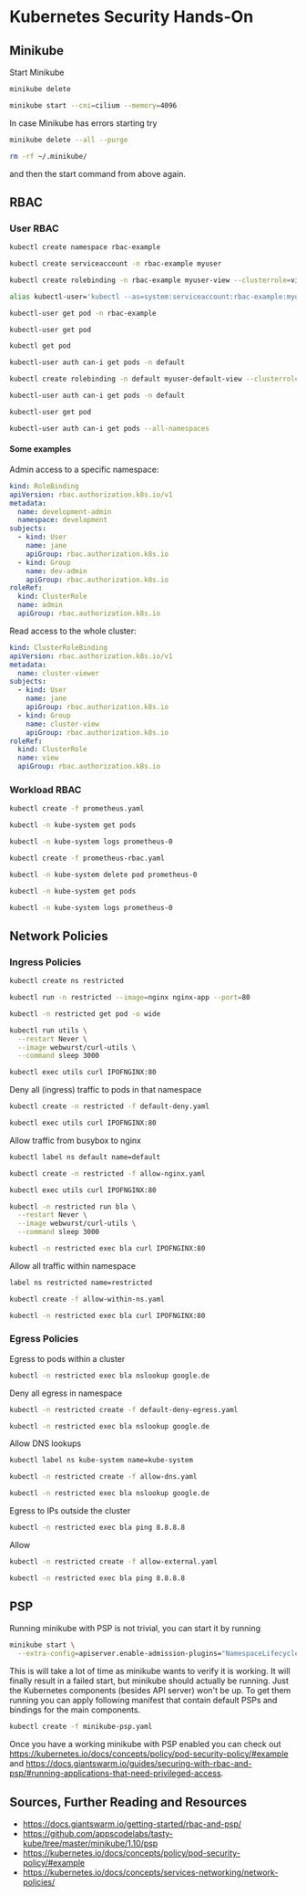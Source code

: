 # Kubernetes Security Hands-On

## Minikube

Start Minikube

```bash
minikube delete
```
```bash
minikube start --cni=cilium --memory=4096
```

In case Minikube has errors starting try

```bash
minikube delete --all --purge
```
```bash
rm -rf ~/.minikube/
```
and then the start command from above again.

## RBAC

### User RBAC

```bash
kubectl create namespace rbac-example
```
```bash
kubectl create serviceaccount -n rbac-example myuser
```
```bash
kubectl create rolebinding -n rbac-example myuser-view --clusterrole=view --serviceaccount=rbac-example:myuser
```
```bash
alias kubectl-user='kubectl --as=system:serviceaccount:rbac-example:myuser'
```
```bash
kubectl-user get pod -n rbac-example
```
```bash
kubectl-user get pod
```
```bash
kubectl get pod
```
```bash
kubectl-user auth can-i get pods -n default
```
```bash
kubectl create rolebinding -n default myuser-default-view --clusterrole=view --serviceaccount=rbac-example:myuser
```
```bash
kubectl-user auth can-i get pods -n default
```
```bash
kubectl-user get pod
```
```bash
kubectl-user auth can-i get pods --all-namespaces
```

#### Some examples

Admin access to a specific namespace:

```YAML
kind: RoleBinding
apiVersion: rbac.authorization.k8s.io/v1
metadata:
  name: development-admin
  namespace: development
subjects:
  - kind: User
    name: jane
    apiGroup: rbac.authorization.k8s.io
  - kind: Group
    name: dev-admin
    apiGroup: rbac.authorization.k8s.io  
roleRef:
  kind: ClusterRole
  name: admin
  apiGroup: rbac.authorization.k8s.io
```

Read access to the whole cluster:

```YAML
kind: ClusterRoleBinding
apiVersion: rbac.authorization.k8s.io/v1
metadata:
  name: cluster-viewer
subjects:
  - kind: User
    name: jane
    apiGroup: rbac.authorization.k8s.io
  - kind: Group
    name: cluster-view
    apiGroup: rbac.authorization.k8s.io  
roleRef:
  kind: ClusterRole
  name: view
  apiGroup: rbac.authorization.k8s.io
```

### Workload RBAC

```bash
kubectl create -f prometheus.yaml
```
```bash
kubectl -n kube-system get pods
```
```bash
kubectl -n kube-system logs prometheus-0
```
```bash
kubectl create -f prometheus-rbac.yaml
```
```bash
kubectl -n kube-system delete pod prometheus-0
```
```bash
kubectl -n kube-system get pods
```
```bash
kubectl -n kube-system logs prometheus-0
```

## Network Policies

### Ingress Policies

```bash
kubectl create ns restricted
```
```bash
kubectl run -n restricted --image=nginx nginx-app --port=80
```
```bash
kubectl -n restricted get pod -o wide
```
```bash
kubectl run utils \
  --restart Never \
  --image webwurst/curl-utils \
  --command sleep 3000
```
```bash
kubectl exec utils curl IPOFNGINX:80
```
Deny all (ingress) traffic to pods in that namespace
```bash
kubectl create -n restricted -f default-deny.yaml
```
```bash
kubectl exec utils curl IPOFNGINX:80
```
Allow traffic from busybox to nginx
```bash
kubectl label ns default name=default
```
```bash
kubectl create -n restricted -f allow-nginx.yaml
```
```bash
kubectl exec utils curl IPOFNGINX:80
```
```bash
kubectl -n restricted run bla \
  --restart Never \
  --image webwurst/curl-utils \
  --command sleep 3000
```
```bash
kubectl -n restricted exec bla curl IPOFNGINX:80
```
Allow all traffic within namespace
```bash
label ns restricted name=restricted
```
```bash
kubectl create -f allow-within-ns.yaml
```
```bash
kubectl -n restricted exec bla curl IPOFNGINX:80
```

### Egress Policies

Egress to pods within a cluster

```bash
kubectl -n restricted exec bla nslookup google.de
```
Deny all egress in namespace
```bash
kubectl -n restricted create -f default-deny-egress.yaml
```
```bash
kubectl -n restricted exec bla nslookup google.de
```
Allow DNS lookups
```bash
kubectl label ns kube-system name=kube-system
```
```bash
kubectl -n restricted create -f allow-dns.yaml
```
```bash
kubectl -n restricted exec bla nslookup google.de
```

Egress to IPs outside the cluster

```bash
kubectl -n restricted exec bla ping 8.8.8.8
```
Allow
```bash
kubectl -n restricted create -f allow-external.yaml
```
```bash
kubectl -n restricted exec bla ping 8.8.8.8
```

## PSP

Running minikube with PSP is not trivial, you can start it by running

```bash
minikube start \
  --extra-config=apiserver.enable-admission-plugins="NamespaceLifecycle,LimitRanger,ServiceAccount,DefaultStorageClass,DefaultTolerationSeconds,NodeRestriction,PodSecurityPolicy,MutatingAdmissionWebhook,ValidatingAdmissionWebhook,ResourceQuota"
```

This is will take a lot of time as minikube wants to verify it is working. 
It will finally result in a failed start, but minikube should actually be running. 
Just the Kubernetes components (besides API server) won't be up. 
To get them running you can apply following manifest that contain default PSPs and 
bindings for the main components.

```bash
kubectl create -f minikube-psp.yaml
```

Once you have a working minikube with PSP enabled you can check out https://kubernetes.io/docs/concepts/policy/pod-security-policy/#example and https://docs.giantswarm.io/guides/securing-with-rbac-and-psp/#running-applications-that-need-privileged-access.

## Sources, Further Reading and Resources

- https://docs.giantswarm.io/getting-started/rbac-and-psp/
- https://github.com/appscodelabs/tasty-kube/tree/master/minikube/1.10/psp
- https://kubernetes.io/docs/concepts/policy/pod-security-policy/#example
- https://kubernetes.io/docs/concepts/services-networking/network-policies/